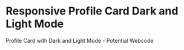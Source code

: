 # Responsive Profile Card Dark and Light Mode
 Profile Card with Dark and Light Mode - Potential Webcode
